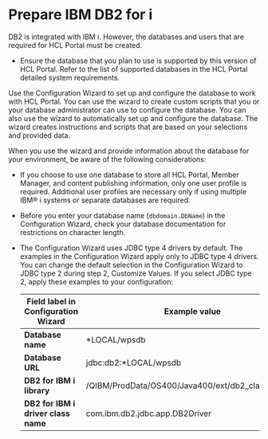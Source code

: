 # Prepare IBM DB2 for i

DB2 is integrated with IBM i. However, the databases and users that are required for HCL Portal must be created.

-   Ensure the database that you plan to use is supported by this version of HCL Portal. Refer to the list of supported databases in the HCL Portal detailed system requirements.

Use the Configuration Wizard to set up and configure the database to work with HCL Portal. You can use the wizard to create custom scripts that you or your database administrator can use to configure the database. You can also use the wizard to automatically set up and configure the database. The wizard creates instructions and scripts that are based on your selections and provided data.

When you use the wizard and provide information about the database for your environment, be aware of the following considerations:

-   If you choose to use one database to store all HCL Portal, Member Manager, and content publishing information, only one user profile is required. Additional user profiles are necessary only if using multiple IBM® i systems or separate databases are required.
-   Before you enter your database name (`dbdomain.DbName`) in the Configuration Wizard, check your database documentation for restrictions on character length.
-   The Configuration Wizard uses JDBC type 4 drivers by default. The examples in the Configuration Wizard apply only to JDBC type 4 drivers. You can change the default selection in the Configuration Wizard to JDBC type 2 during step 2, Customize Values. If you select JDBC type 2, apply these examples to your configuration:

    |Field label in Configuration Wizard|Example value|
    |-----------------------------------|-------------|
    |**Database name**|*LOCAL/wpsdb|
    |**Database URL**|jdbc:db2:*LOCAL/wpsdb|
    |**DB2 for IBM i library**|/QIBM/ProdData/OS400/Java400/ext/db2_classes16.jar|
    |**DB2 for IBM i driver class name**|com.ibm.db2.jdbc.app.DB2Driver|



